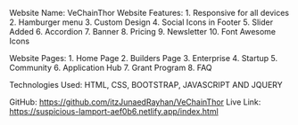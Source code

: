 Website Name: VeChainThor
Website Features:
    1.  Responsive for all devices
    2.  Hamburger menu
    3.  Custom Design
    4.  Social Icons in Footer
    5.  Slider Added
    6.  Accordion
    7.  Banner 
    8.  Pricing
    9.  Newsletter
    10. Font Awesome Icons

Website Pages:
    1.  Home Page
    2.  Builders Page
    3.  Enterprise 
    4.  Startup
    5.  Community
    6.  Application Hub
    7.  Grant Program
    8.  FAQ

Technologies Used: HTML, CSS, BOOTSTRAP, JAVASCRIPT AND JQUERY  


GitHub:   https://github.com/itzJunaedRayhan/VeChainThor
Live Link: https://suspicious-lamport-aef0b6.netlify.app/index.html
